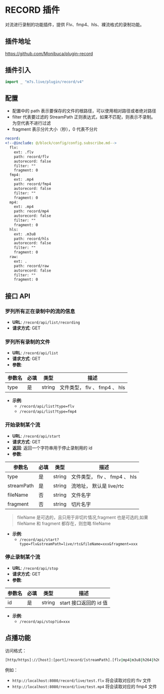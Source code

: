 # RECORD 插件

对流进行录制的功能插件，提供 Flv、fmp4、hls、裸流格式的录制功能。

## 插件地址

https://github.com/Monibuca/plugin-record

## 插件引入

```go
import _ "m7s.live/plugin/record/v4"
```

## 配置

- 配置中的 path 表示要保存的文件的根路径，可以使用相对路径或者绝对路径
- filter 代表要过滤的 StreamPath 正则表达式，如果不匹配，则表示不录制。为空代表不进行过滤
- fragment 表示分片大小（秒），0 代表不分片

```yaml
record:
<!--@include: @/block/config/config.subscribe.md-->
  flv:
    ext: .flv
    path: record/flv
    autorecord: false
    filter: ""
    fragment: 0
  fmp4:
    ext: .mp4
    path: record/fmp4
    autorecord: false
    filter: ""
    fragment: 0
  mp4:
    ext: .mp4
    path: record/mp4
    autorecord: false
    filter: ""
    fragment: 0
  hls:
    ext: .m3u8
    path: record/hls
    autorecord: false
    filter: ""
    fragment: 0
  raw:
    ext: .
    path: record/raw
    autorecord: false
    filter: ""
    fragment: 0
```

## 接口 API

### 罗列所有正在录制中的流的信息

- **URL**: `/record/api/list/recording`
- **请求方式**: GET

### 罗列所有录制的文件

- **URL**: `/record/api/list`
- **请求方式**: GET
- **参数**:

| 参数名 | 必填 | 类型   | 描述                          |
| ------ | ---- | ------ | ----------------------------- |
| type   | 是   | string | 文件类型， flv 、 fmp4 、 hls |

- **示例**:
  - `/record/api/list?type=flv`
  - `/record/api/list?type=fmp4`

### 开始录制某个流

- **URL**: `/record/api/start`
- **请求方式**: GET
- **返回**: 返回一个字符串用于停止录制用的 id
- **参数**:

| 参数名     | 必填 | 类型   | 描述                          |
| ---------- | ---- | ------ | ----------------------------- |
| type       | 是   | string | 文件类型， flv 、 fmp4 、 hls |
| streamPath | 是   | string | 流地址， 默认是 live/rtc      |
| fileName   | 否   | string | 文件名字                      |
| fragment   | 否   | string | 切片名字                      |

> fileName 是可选的，且只用于非切片情况,fragment 也是可选的,如果 fileName 和 fragment 都存在，则忽略 fileName

- **示例**:
  - `/record/api/start?type=flv&streamPath=live/rtc&fileName=xxx&fragment=xxx`

### 停止录制某个流

- **URL**: `/record/api/stop`
- **请求方式**: GET
- **参数**:

| 参数名 | 必填 | 类型   | 描述                   |
| ------ | ---- | ------ | ---------------------- |
| id     | 是   | string | start 接口返回的 id 值 |

- **示例**:
  - `/record/api/stop?id=xxx`

## 点播功能

访问格式：

```sh
[http/https]://[host]:[port]/record/[streamPath].[flv|mp4|m3u8|h264|h265]
```

例如：

- `http://localhost:8080/record/live/test.flv` 将会读取对应的 flv 文件
- `http://localhost:8080/record/live/test.mp4` 将会读取对应的 fmp4 文件
